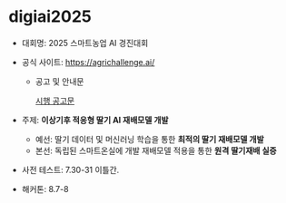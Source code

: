 # digiai2025

- 대회명: 2025 스마트농업 AI 경진대회
- 공식 사이트: https://agrichallenge.ai/
    - 공고 및 안내문
        
        [시행 공고문](attachment:614cdb5c-0745-439a-ad2c-5293f29b38bb:공고문(2025_스마트농업_AI_경진대회_참가_모집).hwp)
        
- 주제: **이상기후 적응형 딸기 AI 재배모델 개발**
    - 예선: 딸기 데이터 및 머신러닝 학습을 통한 **최적의 딸기 재배모델 개발**
    - 본선: 독립된 스마트온실에 개발 재배모델 적용을 통한 **원격 딸기재배 실증**
 
- 사전 테스트: 7.30-31 이틀간.
- 해커톤: 8.7-8
